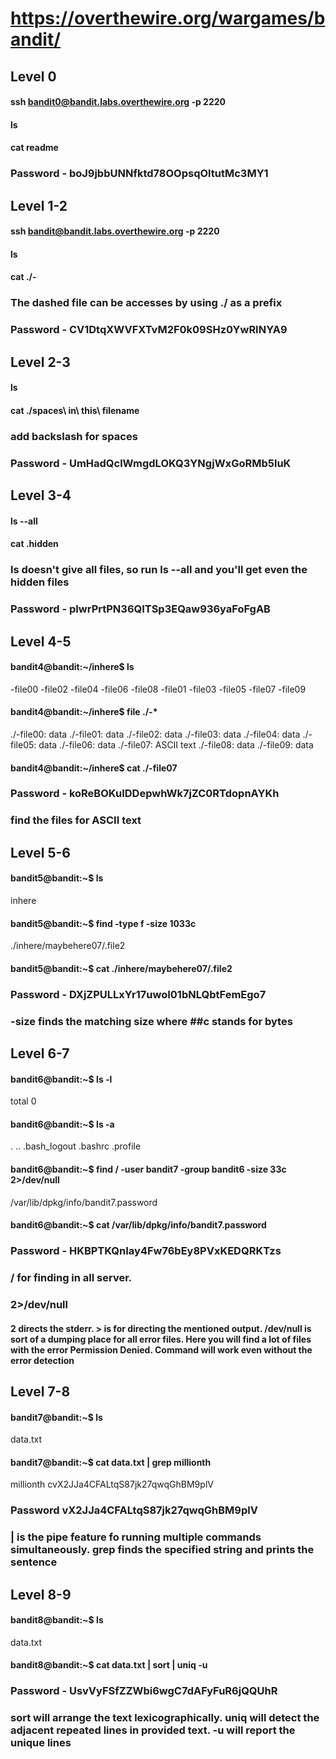 # https://overthewire.org/wargames/bandit/

## Level 0
#### ssh bandit0@bandit.labs.overthewire.org -p 2220
#### ls
#### cat readme 
### Password - boJ9jbbUNNfktd78OOpsqOltutMc3MY1

## Level 1-2
#### ssh bandit@bandit.labs.overthewire.org -p 2220
#### ls
#### cat ./-
### The dashed file can be accesses by using ./ as a prefix
### Password - CV1DtqXWVFXTvM2F0k09SHz0YwRINYA9

## Level 2-3
#### ls
#### cat ./spaces\ in\ this\ filename
### add backslash for spaces
### Password - UmHadQclWmgdLOKQ3YNgjWxGoRMb5luK

## Level 3-4
#### ls --all
#### cat .hidden
### ls doesn't give all files, so run ls --all and you'll get even the hidden files
### Password - pIwrPrtPN36QITSp3EQaw936yaFoFgAB

## Level 4-5
#### bandit4@bandit:~/inhere$ ls
-file00  -file02  -file04  -file06  -file08
-file01  -file03  -file05  -file07  -file09
#### bandit4@bandit:~/inhere$ file ./-*
./-file00: data
./-file01: data
./-file02: data
./-file03: data
./-file04: data
./-file05: data
./-file06: data
./-file07: ASCII text
./-file08: data
./-file09: data
#### bandit4@bandit:~/inhere$ cat ./-file07
### Password - koReBOKuIDDepwhWk7jZC0RTdopnAYKh
### find the files for ASCII text 


## Level 5-6
#### bandit5@bandit:~$ ls
inhere
#### bandit5@bandit:~$ find -type f -size 1033c
./inhere/maybehere07/.file2
#### bandit5@bandit:~$ cat ./inhere/maybehere07/.file2
### Password - DXjZPULLxYr17uwoI01bNLQbtFemEgo7
### -size finds the matching size where ##c stands for bytes

## Level 6-7
#### bandit6@bandit:~$ ls -l
total 0
#### bandit6@bandit:~$ ls -a
.  ..  .bash_logout  .bashrc  .profile
#### bandit6@bandit:~$ find / -user bandit7 -group bandit6 -size 33c 2>/dev/null
/var/lib/dpkg/info/bandit7.password
#### bandit6@bandit:~$ cat /var/lib/dpkg/info/bandit7.password 
### Password - HKBPTKQnIay4Fw76bEy8PVxKEDQRKTzs
### / for finding in all server. 
### 2>/dev/null
#### 2 directs the stderr. > is for directing the mentioned output. /dev/null is sort of a dumping place for all error files. Here you will find a lot of files with the error Permission Denied. Command will work even without the error detection

## Level 7-8
#### bandit7@bandit:~$ ls
data.txt
#### bandit7@bandit:~$ cat data.txt | grep millionth
millionth	cvX2JJa4CFALtqS87jk27qwqGhBM9plV
### Password vX2JJa4CFALtqS87jk27qwqGhBM9plV
### | is the pipe feature fo running multiple commands simultaneously. grep finds the specified string and prints the sentence

## Level 8-9
#### bandit8@bandit:~$ ls
data.txt
#### bandit8@bandit:~$ cat data.txt | sort | uniq -u
### Password - UsvVyFSfZZWbi6wgC7dAFyFuR6jQQUhR
### sort will arrange the text lexicographically. uniq will detect the adjacent repeated lines in provided text. -u will report the unique lines


